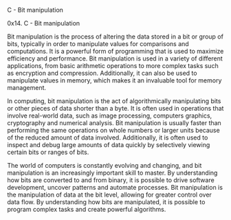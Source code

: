 C - Bit manipulation

0x14. C - Bit manipulation

Bit manipulation is the process of altering the data stored in a bit or group of bits, typically in order to manipulate values for comparisons and computations. It is a powerful form of programming that is used to maximize efficiency and performance. Bit manipulation is used in a variety of different applications, from basic arithmetic operations to more complex tasks such as encryption and compression. Additionally, it can also be used to manipulate values in memory, which makes it an invaluable tool for memory management.


In computing, bit manipulation is the act of algorithmically manipulating bits or other pieces of data shorter than a byte. It is often used in operations that involve real-world data, such as image processing, computers graphics, cryptography and numerical analysis. Bit manipulation is usually faster than performing the same operations on whole numbers or larger units because of the reduced amount of data involved. Additionally, it is often used to inspect and debug large amounts of data quickly by selectively viewing certain bits or ranges of bits.



The world of computers is constantly evolving and changing, and bit manipulation is an increasingly important skill to master. By understanding how bits are converted to and from binary, it is possible to drive software development, uncover patterns and automate processes. Bit manipulation is the manipulation of data at the bit level, allowing for greater control over data flow. By understanding how bits are manipulated, it is possible to program complex tasks and create powerful algorithms.


